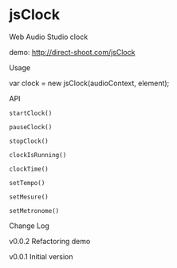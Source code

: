 # jsClock
Web Audio Studio clock


demo: http://direct-shoot.com/jsClock



Usage

var clock = new jsClock(audioContext, element);




API

	startClock()

	pauseClock()

	stopClock()

	clockIsRunning()

	clockTime()

	setTempo()

	setMesure()

	setMetronome()





Change Log


v0.0.2
Refactoring demo


v0.0.1
Initial version


